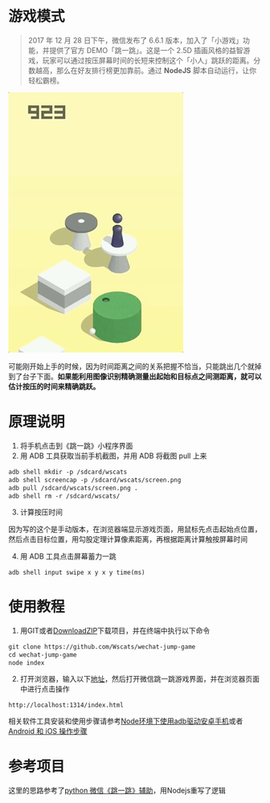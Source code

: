 # 游戏模式

> 2017 年 12 月 28 日下午，微信发布了 6.6.1 版本，加入了「小游戏」功能，并提供了官方 DEMO「跳一跳」。这是一个 2.5D 插画风格的益智游戏，玩家可以通过按压屏幕时间的长短来控制这个「小人」跳跃的距离。分数越高，那么在好友排行榜更加靠前。通过 **NodeJS** 脚本自动运行，让你轻松霸榜。

![](./jump.gif)

可能刚开始上手的时候，因为时间距离之间的关系把握不恰当，只能跳出几个就掉到了台子下面。**如果能利用图像识别精确测量出起始和目标点之间测距离，就可以估计按压的时间来精确跳跃。**

# 原理说明

1. 将手机点击到《跳一跳》小程序界面
2. 用 ADB 工具获取当前手机截图，并用 ADB 将截图 pull 上来
```shell
adb shell mkdir -p /sdcard/wscats
adb shell screencap -p /sdcard/wscats/screen.png
adb pull /sdcard/wscats/screen.png .
adb shell rm -r /sdcard/wscats/
```

3. 计算按压时间

因为写的这个是手动版本，在浏览器端显示游戏页面，用鼠标先点击起始点位置，然后点击目标位置，用勾股定理计算像素距离，再根据距离计算触按屏幕时间

4. 用 ADB 工具点击屏幕蓄力一跳
```shell
adb shell input swipe x y x y time(ms)
```
# 使用教程

1. 用GIT或者[DownloadZIP](https://github.com/Wscats/wechat-jump-game/archive/master.zip)下载项目，并在终端中执行以下命令
```shell
git clone https://github.com/Wscats/wechat-jump-game
cd wechat-jump-game
node index
```

2. 打开浏览器，输入以下[地址](http://localhost:1314/index.html)，然后打开微信跳一跳游戏界面，并在浏览器页面中进行点击操作
```shell
http://localhost:1314/index.html
```

相关软件工具安装和使用步骤请参考[Node环境下使用adb驱动安卓手机](https://github.com/Wscats/node-tutorial/issues/24)或者[Android 和 iOS 操作步骤](https://github.com/wangshub/wechat_jump_game/wiki/Android-%E5%92%8C-iOS-%E6%93%8D%E4%BD%9C%E6%AD%A5%E9%AA%A4)

# 参考项目

这里的思路参考了[python 微信《跳一跳》辅助](https://github.com/wangshub/wechat_jump_game)，用Nodejs重写了逻辑